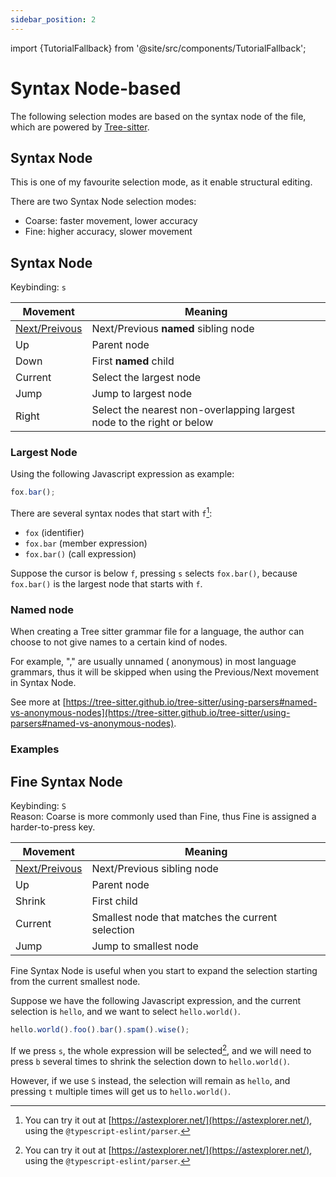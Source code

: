 ```yaml
---
sidebar_position: 2
---
```


import {TutorialFallback} from '@site/src/components/TutorialFallback';

# Syntax Node-based

The following selection modes are based on the syntax node of the file, which are
powered by [Tree-sitter](https://github.com/tree-sitter).

## Syntax Node

This is one of my favourite selection mode, as it enable structural editing.

There are two Syntax Node selection modes:

- Coarse: faster movement, lower accuracy
- Fine: higher accuracy, slower movement

## Syntax Node

Keybinding: `s`

| Movement                                            | Meaning                                                               |
| --------------------------------------------------- | --------------------------------------------------------------------- |
| [Next/Preivous](../core-movements.md#nextprevious) | Next/Previous **named** sibling node                                  |
| Up                                                  | Parent node                                                           |
| Down                                                | First **named** child                                                 |
| Current                                             | Select the largest node                                               |
| Jump                                                | Jump to largest node                                                  |
| Right                                               | Select the nearest non-overlapping largest node to the right or below |

### Largest Node

Using the following Javascript expression as example:

```js
fox.bar();
```

There are several syntax nodes that start with `f`[^1]:

- `fox` (identifier)
- `fox.bar` (member expression)
- `fox.bar()` (call expression)

Suppose the cursor is below `f`, pressing `s` selects `fox.bar()`, because `fox.bar()` is the largest node that starts with `f`.

[^1]: You can try it out at [https://astexplorer.net/](https://astexplorer.net/), using the `@typescript-eslint/parser`.

### Named node

When creating a Tree sitter grammar file for a language, the author can choose
to not give names to a certain kind of nodes.

For example, "," are usually unnamed (
anonymous) in most language grammars, thus it will be skipped when using the
Previous/Next movement in Syntax Node.

See more at [https://tree-sitter.github.io/tree-sitter/using-parsers#named-vs-anonymous-nodes](https://tree-sitter.github.io/tree-sitter/using-parsers#named-vs-anonymous-nodes).

### Examples

<TutorialFallback filename="syntax-node"/>

## Fine Syntax Node

Keybinding: `S`  
Reason: Coarse is more commonly used than Fine, thus Fine is assigned a harder-to-press key.

| Movement                                            | Meaning                                          |
| --------------------------------------------------- | ------------------------------------------------ |
| [Next/Preivous](../core-movements.md#nextprevious) | Next/Previous sibling node                       |
| Up                                                  | Parent node                                      |
| Shrink                                              | First child                                      |
| Current                                             | Smallest node that matches the current selection |
| Jump                                                | Jump to smallest node                            |

Fine Syntax Node is useful when you start to expand the selection starting from the current smallest node.

Suppose we have the following Javascript expression, and the current selection is `hello`, and we want to select `hello.world()`.

```js
hello.world().foo().bar().spam().wise();
```

If we press `s`, the whole expression will be selected[^1], and we will need to press `b` several times to shrink the selection down to `hello.world()`.

However, if we use `S` instead, the selection will remain as `hello`, and pressing `t` multiple times will get us to `hello.world()`.

[^1]: See [Largest Node](#largest-node)
